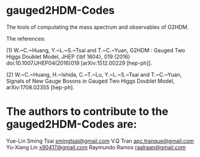 # gauged2HDM-Codes
The tools of computating the mass spectrum and observables of G2HDM. 

The references:

(1) 
W.~C.~Huang, Y.~L.~S.~Tsai and T.~C.~Yuan,
G2HDM : Gauged Two Higgs Doublet Model,
JHEP {\bf 1604}, 019 (2016)
doi:10.1007/JHEP04(2016)019
[arXiv:1512.00229 [hep-ph]].

(2)
W.~C.~Huang, H.~Ishida, C.~T.~Lu, Y.~L.~S.~Tsai and T.~C.~Yuan,
Signals of New Gauge Bosons in Gauged Two Higgs Doublet Model,
arXiv:1708.02355 [hep-ph].

# The authors to contribute to the gauged2HDM-Codes are:

Yue-Lin Sming Tsai <smingtsai@gmail.com>
V.Q Tran <apc.tranque@gmail.com> 
Yu-Xiang Lin <x90417@gmail.com>
Raymundo Ramos <raalraan@gmail.com>

